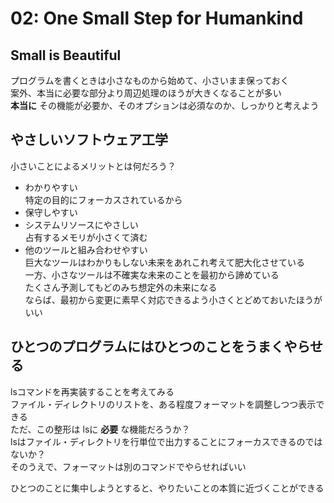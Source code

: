 # 02: One Small Step for Humankind

## Small is Beautiful

プログラムを書くときは小さなものから始めて、小さいまま保っておく  
案外、本当に必要な部分より周辺処理のほうが大きくなることが多い  
**本当に** その機能が必要か、そのオプションは必須なのか、しっかりと考えよう

## やさしいソフトウェア工学

小さいことによるメリットとは何だろう？  

- わかりやすい  
特定の目的にフォーカスされているから
- 保守しやすい
- システムリソースにやさしい  
占有するメモリが小さくて済む
- 他のツールと組み合わせやすい  
巨大なツールはわかりもしない未来をあれこれ考えて肥大化させている  
一方、小さなツールは不確実な未来のことを最初から諦めている  
たくさん予測してもどのみち想定外の未来になる  
ならば、最初から変更に素早く対応できるよう小さくとどめておいたほうがいい

## ひとつのプログラムにはひとつのことをうまくやらせる

lsコマンドを再実装することを考えてみる  
ファイル・ディレクトリのリストを、ある程度フォーマットを調整しつつ表示できる  
ただ、この整形は lsに **必要** な機能だろうか？  
lsはファイル・ディレクトリを行単位で出力することにフォーカスできるのではないか？  
そのうえで、フォーマットは別のコマンドでやらせればいい  

ひとつのことに集中しようとすると、やりたいことの本質に近づくことができる
